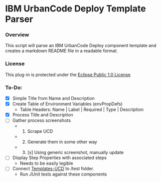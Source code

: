 # IBM UrbanCode Deploy Template Parser

### Overview
This script will parse an IBM UrbanCode Deploy component template and creates a markdown README file in a readable format.

### License
This plug-in is protected under the [Eclipse Public 1.0 License](http://www.eclipse.org/legal/epl-v10.html)

### To-Do:
 - [x] Simple Title from Name and Description
 - [x] Create Table of Environment Variables (envPropDefs)
    - Table Headers: Name | Label | Required | Type | Description
 - [x] Process Title and Description
 - [ ] Gather process screenshots 
    - 1) Scrape UCD
    - 2) Generate them in some other way
    - 3) [x] Using generic screenshot, manually update
 - [ ] Display Step Properties with associated steps
    - Needs to be easily legible
 - [ ] Connect [Templates-UCD](https://github.com/IBM-UrbanCode/Templates-UCD) to /test folder.
    - Run JUnit tests against these components